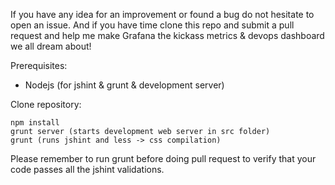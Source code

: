 If you have any idea for an improvement or found a bug do not hesitate to open an issue.
And if you have time clone this repo and submit a pull request and help me make Grafana the
kickass metrics & devops dashboard we all dream about!

Prerequisites:
 - Nodejs (for jshint & grunt & development server)

Clone repository:

    npm install
    grunt server (starts development web server in src folder)
    grunt (runs jshint and less -> css compilation)

Please remember to run grunt before doing pull request to verify that your code passes all the jshint validations.